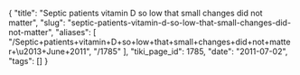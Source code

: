 {
    "title": "Septic patients vitamin D so low that small changes did not matter",
    "slug": "septic-patients-vitamin-d-so-low-that-small-changes-did-not-matter",
    "aliases": [
        "/Septic+patients+vitamin+D+so+low+that+small+changes+did+not+matter+\u2013+June+2011",
        "/1785"
    ],
    "tiki_page_id": 1785,
    "date": "2011-07-02",
    "tags": []
}